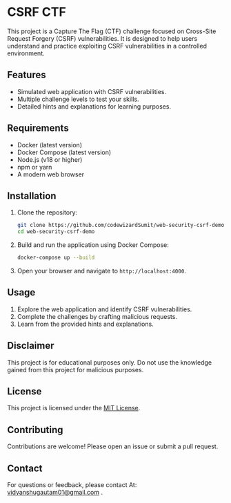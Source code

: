 # CSRF CTF

This project is a Capture The Flag (CTF) challenge focused on Cross-Site Request Forgery (CSRF) vulnerabilities. It is designed to help users understand and practice exploiting CSRF vulnerabilities in a controlled environment.

## Features

- Simulated web application with CSRF vulnerabilities.
- Multiple challenge levels to test your skills.
- Detailed hints and explanations for learning purposes.

## Requirements

- Docker (latest version)
- Docker Compose (latest version)
- Node.js (v18 or higher)
- npm or yarn
- A modern web browser

## Installation

1. Clone the repository:
    ```bash
    git clone https://github.com/codewizardSumit/web-security-csrf-demo.git
    cd web-security-csrf-demo
    ```

2. Build and run the application using Docker Compose:
    ```bash
    docker-compose up --build
    ```

3. Open your browser and navigate to `http://localhost:4000`.

## Usage

1. Explore the web application and identify CSRF vulnerabilities.
2. Complete the challenges by crafting malicious requests.
3. Learn from the provided hints and explanations.

## Disclaimer

This project is for educational purposes only. Do not use the knowledge gained from this project for malicious purposes.

## License

This project is licensed under the [MIT License](LICENSE).

## Contributing

Contributions are welcome! Please open an issue or submit a pull request.

## Contact

For questions or feedback, please contact At: vidyanshugautam01@gmail.com .